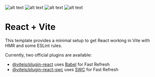 ![alt text](https://i.ibb.co/jRKSD1H/1.jpg)
![alt text](https://i.ibb.co/qgZZcpG/2.jpg)
![alt text](https://i.ibb.co/tmMfz6y/3.jpg)
![alt text](https://i.ibb.co/HrRg1yT/4.jpg)

# React + Vite

This template provides a minimal setup to get React working in Vite with HMR and some ESLint rules.

Currently, two official plugins are available:

- [@vitejs/plugin-react](https://github.com/vitejs/vite-plugin-react/blob/main/packages/plugin-react/README.md) uses [Babel](https://babeljs.io/) for Fast Refresh
- [@vitejs/plugin-react-swc](https://github.com/vitejs/vite-plugin-react-swc) uses [SWC](https://swc.rs/) for Fast Refresh
